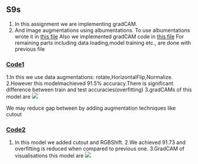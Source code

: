## S9s
1. In this assignment we are implementing gradCAM.
2. And Image augmentations using albumentations.
To use albumentations wrote it in [this file](https://github.com/Lakshman511/EVA4/blob/master/s9/myLibrary/eva4albumentations.py)
Also we implemented gradCAM code in [this file](https://github.com/Lakshman511/EVA4/blob/master/s9/myLibrary/eva4gradcam.py)
For remaining parts including data loading,model training etc., are done with previous file
### [Code1](https://github.com/Lakshman511/EVA4/blob/master/s9/eva4_s9_albumentations_grad_cam.ipynb)
1.In this we use data augmentations: rotate,HorizontalFlip,Normalize.
2.However this modelmachieved 91.5% accuracy.There is significant difference between train and test accuracies(overfitting)
3.gradCAMs of this model are
![](https://github.com/Lakshman511/EVA4/blob/master/s9/heatmaps_1.png)



We may reduce gap between by adding augmentation techniques like cutout

### [Code2](https://github.com/Lakshman511/EVA4/blob/master/s9/eva4_s9_albumentations_grad_cam_with_cutout.ipynb)
1. In this model we added cutout and RGBShift.
2.We achieved 91.73 and overfitting is reduced when compared to previous one.
3.GradCAM of visualisations this model are
![](https://github.com/Lakshman511/EVA4/blob/master/s9/heatmaps_2.png)
